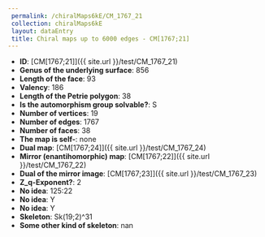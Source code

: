 ```yaml
--- 
 permalink: /chiralMaps6kE/CM_1767_21 
 collection: chiralMaps6kE
 layout: dataEntry
 title: Chiral maps up to 6000 edges - CM[1767;21]
---
```


- **ID**: [CM[1767;21]]({{ site.url }}/test/CM_1767_21)
- **Genus of the underlying surface**: 856
- **Length of the face**: 93
- **Valency**: 186
- **Length of the Petrie polygon**: 38
- **Is the automorphism group solvable?**: S
- **Number of vertices**: 19
- **Number of edges**: 1767
- **Number of faces**: 38
- **The map is self-**: none
- **Dual map**: [CM[1767;24]]({{ site.url }}/test/CM_1767_24)
- **Mirror (enantihomorphic) map**: [CM[1767;22]]({{ site.url }}/test/CM_1767_22)
- **Dual of the mirror image**: [CM[1767;23]]({{ site.url }}/test/CM_1767_23)
- **Z_q-Exponent?**: 2
- **No idea**:  125:22
- **No idea**: Y
- **No idea**: Y
- **Skeleton**: Sk(19;2)^31
- **Some other kind of skeleton**: nan
